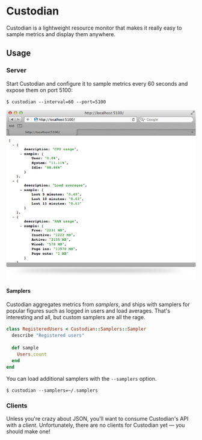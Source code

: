 # Custodian

Custodian is a lightweight resource monitor that makes it really easy
to sample metrics and display them anywhere.

## Usage

### Server

Start Custodian and configure it to sample metrics every 60 seconds and expose them
on port 5100:

    $ custodian --interval=60 --port=5100

![Example](https://github.com/jgorset/custodian/raw/master/docs/images/example.png)

#### Samplers

Custodian aggregates metrics from *samplers*, and ships with samplers for popular figures
such as logged in users and load averages. That's interesting and all, but custom
samplers are all the rage.

```ruby
class RegisteredUsers < Custodian::Samplers::Sampler
  describe "Registered users"

  def sample
    Users.count
  end
end
```

You can load additional samplers with the `--samplers` option.

    $ custodian --samplers=~/.samplers

### Clients

Unless you're crazy about JSON, you'll want to consume Custodian's API with a
*client*. Unfortunately, there are no clients for Custodian yet — you should make one!
